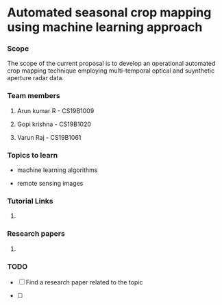 # Automated seasonal crop mapping using machine learning approach

### Scope

The scope of the current proposal is to develop an operational automated crop mapping technique employing multi-temporal optical and suynthetic aperture radar data.

### Team members

1. Arun kumar R - CS19B1009

2. Gopi krishna - CS19B1020

3. Varun Raj - CS19B1061

### Topics to learn

- machine learning algorithms

- remote sensing images

### Tutorial Links

1. 

### Research papers

1. 

### TODO

- [ ] Find a research paper related to the topic

- [ ] 
